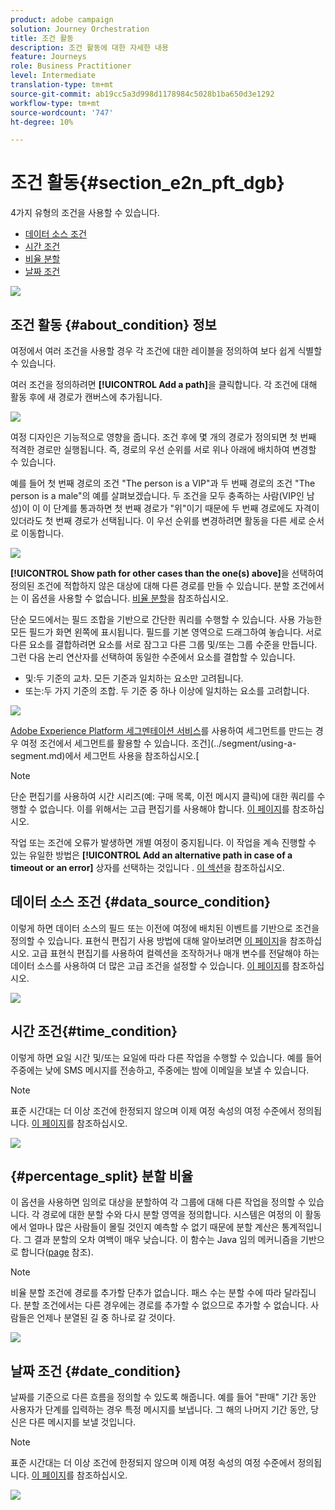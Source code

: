 ```yaml
---
product: adobe campaign
solution: Journey Orchestration
title: 조건 활동
description: 조건 활동에 대한 자세한 내용
feature: Journeys
role: Business Practitioner
level: Intermediate
translation-type: tm+mt
source-git-commit: ab19cc5a3d998d1178984c5028b1ba650d3e1292
workflow-type: tm+mt
source-wordcount: '747'
ht-degree: 10%

---
```



# 조건 활동{#section_e2n_pft_dgb}

4가지 유형의 조건을 사용할 수 있습니다.

* [데이터 소스 조건](#data_source_condition)
* [시간 조건](#time_condition)
* [비율 분할](#percentage_split)
* [날짜 조건](#date_condition)

![](../assets/journey49.png)

## 조건 활동 {#about_condition} 정보

여정에서 여러 조건을 사용할 경우 각 조건에 대한 레이블을 정의하여 보다 쉽게 식별할 수 있습니다.

여러 조건을 정의하려면 **[!UICONTROL Add a path]**&#x200B;을 클릭합니다. 각 조건에 대해 활동 후에 새 경로가 캔버스에 추가됩니다.

![](../assets/journey47.png)

여정 디자인은 기능적으로 영향을 줍니다. 조건 후에 몇 개의 경로가 정의되면 첫 번째 적격한 경로만 실행됩니다. 즉, 경로의 우선 순위를 서로 위나 아래에 배치하여 변경할 수 있습니다.

예를 들어 첫 번째 경로의 조건 &quot;The person is a VIP&quot;과 두 번째 경로의 조건 &quot;The person is a male&quot;의 예를 살펴보겠습니다. 두 조건을 모두 충족하는 사람(VIP인 남성)이 이 이 단계를 통과하면 첫 번째 경로가 &quot;위&quot;이기 때문에 두 번째 경로에도 자격이 있더라도 첫 번째 경로가 선택됩니다. 이 우선 순위를 변경하려면 활동을 다른 세로 순서로 이동합니다.

![](../assets/journey48.png)

**[!UICONTROL Show path for other cases than the one(s) above]**&#x200B;을 선택하여 정의된 조건에 적합하지 않은 대상에 대해 다른 경로를 만들 수 있습니다. 분할 조건에서는 이 옵션을 사용할 수 없습니다. [비율 분할](#percentage_split)을 참조하십시오.

단순 모드에서는 필드 조합을 기반으로 간단한 쿼리를 수행할 수 있습니다. 사용 가능한 모든 필드가 화면 왼쪽에 표시됩니다. 필드를 기본 영역으로 드래그하여 놓습니다. 서로 다른 요소를 결합하려면 요소를 서로 잠그고 다른 그룹 및/또는 그룹 수준을 만듭니다. 그런 다음 논리 연산자를 선택하여 동일한 수준에서 요소를 결합할 수 있습니다.

* 및:두 기준의 교차. 모든 기준과 일치하는 요소만 고려됩니다.
* 또는:두 가지 기준의 조합. 두 기준 중 하나 이상에 일치하는 요소를 고려합니다.

![](../assets/journey64.png)

[Adobe Experience Platform 세그멘테이션 서비스](https://docs.adobe.com/content/help/en/experience-platform/segmentation/home.html)를 사용하여 세그먼트를 만드는 경우 여정 조건에서 세그먼트를 활용할 수 있습니다. 조건](../segment/using-a-segment.md)에서 세그먼트 사용을 참조하십시오.[


>[!NOTE]
>
>단순 편집기를 사용하여 시간 시리즈(예: 구매 목록, 이전 메시지 클릭)에 대한 쿼리를 수행할 수 없습니다. 이를 위해서는 고급 편집기를 사용해야 합니다. [이 페이지](../expression/expressionadvanced.md)를 참조하십시오.

작업 또는 조건에 오류가 발생하면 개별 여정이 중지됩니다. 이 작업을 계속 진행할 수 있는 유일한 방법은 **[!UICONTROL Add an alternative path in case of a timeout or an error]** 상자를 선택하는 것입니다 . [이 섹션](../building-journeys/using-the-journey-designer.md#paths)을 참조하십시오.

## 데이터 소스 조건 {#data_source_condition}

이렇게 하면 데이터 소스의 필드 또는 이전에 여정에 배치된 이벤트를 기반으로 조건을 정의할 수 있습니다. 표현식 편집기 사용 방법에 대해 알아보려면 [이 페이지](../expression/expressionadvanced.md)을 참조하십시오. 고급 표현식 편집기를 사용하여 컬렉션을 조작하거나 매개 변수를 전달해야 하는 데이터 소스를 사용하여 더 많은 고급 조건을 설정할 수 있습니다. [이 페이지](../datasource/external-data-sources.md)를 참조하십시오.

![](../assets/journey50.png)

## 시간 조건{#time_condition}

이렇게 하면 요일 시간 및/또는 요일에 따라 다른 작업을 수행할 수 있습니다. 예를 들어 주중에는 낮에 SMS 메시지를 전송하고, 주중에는 밤에 이메일을 보낼 수 있습니다.

>[!NOTE]
>
>표준 시간대는 더 이상 조건에 한정되지 않으며 이제 여정 속성의 여정 수준에서 정의됩니다. [이 페이지](../building-journeys/timezone-management.md)를 참조하십시오.

![](../assets/journey51.png)

## {#percentage_split} 분할 비율

이 옵션을 사용하면 임의로 대상을 분할하여 각 그룹에 대해 다른 작업을 정의할 수 있습니다. 각 경로에 대한 분할 수와 다시 분할 영역을 정의합니다. 시스템은 여정의 이 활동에서 얼마나 많은 사람들이 몰릴 것인지 예측할 수 없기 때문에 분할 계산은 통계적입니다. 그 결과 분할의 오차 여백이 매우 낮습니다. 이 함수는 Java 임의 메커니즘을 기반으로 합니다([page](https://docs.oracle.com/javase/7/docs/api/java/util/Random.html) 참조).

>[!NOTE]
>
>비율 분할 조건에 경로를 추가할 단추가 없습니다. 패스 수는 분할 수에 따라 달라집니다. 분할 조건에서는 다른 경우에는 경로를 추가할 수 없으므로 추가할 수 없습니다. 사람들은 언제나 분열된 길 중 하나로 갈 것이다.

![](../assets/journey52.png)

## 날짜 조건 {#date_condition}

날짜를 기준으로 다른 흐름을 정의할 수 있도록 해줍니다. 예를 들어 &quot;판매&quot; 기간 동안 사용자가 단계를 입력하는 경우 특정 메시지를 보냅니다. 그 해의 나머지 기간 동안, 당신은 다른 메시지를 보낼 것입니다.

>[!NOTE]
>
>표준 시간대는 더 이상 조건에 한정되지 않으며 이제 여정 속성의 여정 수준에서 정의됩니다. [이 페이지](../building-journeys/timezone-management.md)를 참조하십시오.

![](../assets/journey53.png)
